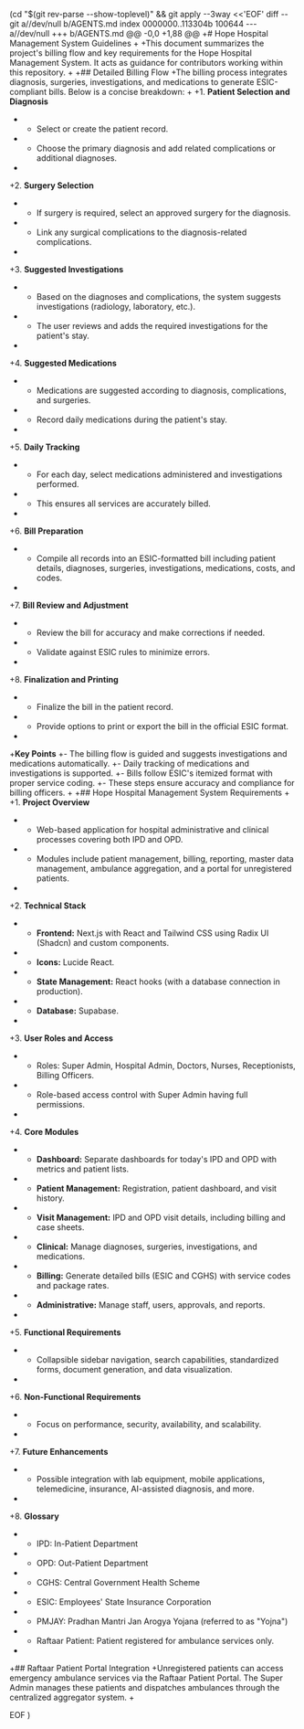  (cd "$(git rev-parse --show-toplevel)" && git apply --3way <<'EOF' 
diff --git a//dev/null b/AGENTS.md
index 0000000..113304b 100644
--- a//dev/null
+++ b/AGENTS.md
@@ -0,0 +1,88 @@
+# Hope Hospital Management System Guidelines
+
+This document summarizes the project's billing flow and key requirements for the Hope Hospital Management System. It acts as guidance for contributors working within this repository.
+
+## Detailed Billing Flow
+The billing process integrates diagnosis, surgeries, investigations, and medications to generate ESIC-compliant bills. Below is a concise breakdown:
+
+1. **Patient Selection and Diagnosis**
+   - Select or create the patient record.
+   - Choose the primary diagnosis and add related complications or additional diagnoses.
+
+2. **Surgery Selection**
+   - If surgery is required, select an approved surgery for the diagnosis.
+   - Link any surgical complications to the diagnosis-related complications.
+
+3. **Suggested Investigations**
+   - Based on the diagnoses and complications, the system suggests investigations (radiology, laboratory, etc.).
+   - The user reviews and adds the required investigations for the patient's stay.
+
+4. **Suggested Medications**
+   - Medications are suggested according to diagnosis, complications, and surgeries.
+   - Record daily medications during the patient's stay.
+
+5. **Daily Tracking**
+   - For each day, select medications administered and investigations performed.
+   - This ensures all services are accurately billed.
+
+6. **Bill Preparation**
+   - Compile all records into an ESIC-formatted bill including patient details, diagnoses, surgeries, investigations, medications, costs, and codes.
+
+7. **Bill Review and Adjustment**
+   - Review the bill for accuracy and make corrections if needed.
+   - Validate against ESIC rules to minimize errors.
+
+8. **Finalization and Printing**
+   - Finalize the bill in the patient record.
+   - Provide options to print or export the bill in the official ESIC format.
+
+**Key Points**
+- The billing flow is guided and suggests investigations and medications automatically.
+- Daily tracking of medications and investigations is supported.
+- Bills follow ESIC's itemized format with proper service coding.
+- These steps ensure accuracy and compliance for billing officers.
+
+## Hope Hospital Management System Requirements
+
+1. **Project Overview**
+   - Web-based application for hospital administrative and clinical processes covering both IPD and OPD.
+   - Modules include patient management, billing, reporting, master data management, ambulance aggregation, and a portal for unregistered patients.
+
+2. **Technical Stack**
+   - **Frontend:** Next.js with React and Tailwind CSS using Radix UI (Shadcn) and custom components.
+   - **Icons:** Lucide React.
+   - **State Management:** React hooks (with a database connection in production).
+   - **Database:** Supabase.
+
+3. **User Roles and Access**
+   - Roles: Super Admin, Hospital Admin, Doctors, Nurses, Receptionists, Billing Officers.
+   - Role-based access control with Super Admin having full permissions.
+
+4. **Core Modules**
+   - **Dashboard:** Separate dashboards for today's IPD and OPD with metrics and patient lists.
+   - **Patient Management:** Registration, patient dashboard, and visit history.
+   - **Visit Management:** IPD and OPD visit details, including billing and case sheets.
+   - **Clinical:** Manage diagnoses, surgeries, investigations, and medications.
+   - **Billing:** Generate detailed bills (ESIC and CGHS) with service codes and package rates.
+   - **Administrative:** Manage staff, users, approvals, and reports.
+
+5. **Functional Requirements**
+   - Collapsible sidebar navigation, search capabilities, standardized forms, document generation, and data visualization.
+
+6. **Non-Functional Requirements**
+   - Focus on performance, security, availability, and scalability.
+
+7. **Future Enhancements**
+   - Possible integration with lab equipment, mobile applications, telemedicine, insurance, AI-assisted diagnosis, and more.
+
+8. **Glossary**
+   - IPD: In-Patient Department
+   - OPD: Out-Patient Department
+   - CGHS: Central Government Health Scheme
+   - ESIC: Employees' State Insurance Corporation
+   - PMJAY: Pradhan Mantri Jan Arogya Yojana (referred to as "Yojna")
+   - Raftaar Patient: Patient registered for ambulance services only.
+
+## Raftaar Patient Portal Integration
+Unregistered patients can access emergency ambulance services via the Raftaar Patient Portal. The Super Admin manages these patients and dispatches ambulances through the centralized aggregator system.
+
 
EOF
)
